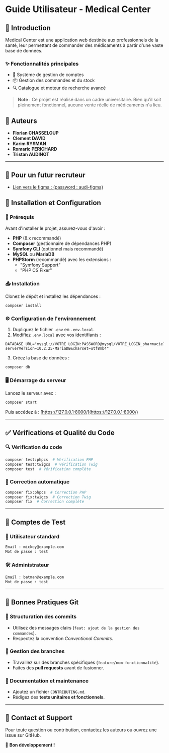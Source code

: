 # Guide Utilisateur - Medical Center

## 📖 Introduction
Medical Center est une application web destinée aux professionnels de la santé, leur permettant de commander des médicaments à partir d'une vaste base de données.

### ✨ Fonctionnalités principales
- 👤 Système de gestion de comptes
- 📦 Gestion des commandes et du stock
- 🔍 Catalogue et moteur de recherche avancé

> **Note** : Ce projet est réalisé dans un cadre universitaire. Bien qu'il soit pleinement fonctionnel, aucune vente réelle de médicaments n'a lieu.

## 👥 Auteurs
- **Florian CHASSELOUP**
- **Clement DAVID**
- **Karim RYSMAN**
- **Romaric PERICHARD**
- **Tristan AUDINOT**

---

## 👔 Pour un futur recruteur
- [Lien vers le figma : (password : audi-figma)](https://www.figma.com/design/5HtMTW8gaXapJ9yAMJ8SKW/SAE---MedicalCenter?node-id=0-1&t=R9jsdyCxqeCrw29A-1)

## 🚀 Installation et Configuration

### 📌 Prérequis
Avant d'installer le projet, assurez-vous d'avoir :
- **PHP** (8.x recommandé)
- **Composer** (gestionnaire de dépendances PHP)
- **Symfony CLI** (optionnel mais recommandé)
- **MySQL** ou **MariaDB**
- **PHPStorm** (recommandé) avec les extensions :
  - "Symfony Support"
  - "PHP CS Fixer"

### 📥 Installation
Clonez le dépôt et installez les dépendances :
```bash
composer install
```

### ⚙️ Configuration de l'environnement
1. Dupliquez le fichier `.env` en `.env.local`.
2. Modifiez `.env.local` avec vos identifiants :
```dotenv
DATABASE_URL="mysql://VOTRE_LOGIN:PASSWORD@mysql/VOTRE_LOGIN_pharmacie?serverVersion=10.2.25-MariaDB&charset=utf8mb4"
```
3. Créez la base de données :
```bash
composer db
```

### 🖥️ Démarrage du serveur
Lancez le serveur avec :
```bash
composer start
```
Puis accédez à : [https://127.0.0.1:8000/](https://127.0.0.1:8000/)

---

## ✅ Vérifications et Qualité du Code

### 🔍 Vérification du code
```bash
composer test:phpcs  # Vérification PHP
composer test:twigcs  # Vérification Twig
composer test  # Vérification complète
```

### 🔧 Correction automatique
```bash
composer fix:phpcs  # Correction PHP
composer fix:twigcs  # Correction Twig
composer fix  # Correction complète
```

---

## 🔑 Comptes de Test
### 👥 Utilisateur standard
```bash
Email : mickey@example.com
Mot de passe : test
```

### 🛠️ Administrateur
```bash
Email : batman@example.com
Mot de passe : test
```

---

## 🎯 Bonnes Pratiques Git

### 📌 Structuration des commits
- Utilisez des messages clairs (`feat: ajout de la gestion des commandes`).
- Respectez la convention _Conventional Commits_.

### 🌿 Gestion des branches
- Travaillez sur des branches spécifiques (`feature/nom-fonctionnalité`).
- Faites des **pull requests** avant de fusionner.

### 📜 Documentation et maintenance
- Ajoutez un fichier `CONTRIBUTING.md`.
- Rédigez des **tests unitaires et fonctionnels**.

---

## 📩 Contact et Support
Pour toute question ou contribution, contactez les auteurs ou ouvrez une issue sur GitHub.

🚀 **Bon développement !**

